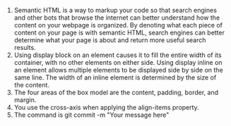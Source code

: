 1. Semantic HTML is a way to markup your code so that search engines and other bots that browse the internet can better understand how the content on your webpage is organized. By denoting what each piece of content on your page is with semantic HTML, search engines can better determine what your page is about and return more useful search results.
2. Using display block on an element causes it to fill the entire width of its container, with no other elements on either side. Using display inline on an element allows multiple elements to be displayed side by side on the same line. The width of an inline element is determined by the size of the content.
3. The four areas of the box model are the content, padding, border, and margin.
4. You use the cross-axis when applying the align-items property.
5. The command is git commit -m "Your message here" 